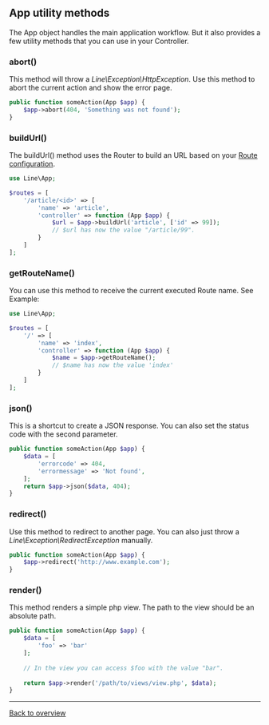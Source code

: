 ## App utility methods

The App object handles the main application workflow. But it also provides a few utility methods
that you can use in your Controller.

### abort()

This method will throw a _Line\Exception\HttpException_. Use this method to abort the
current action and show the error page.

```php
public function someAction(App $app) {
    $app->abort(404, 'Something was not found');
}
```

### buildUrl()

The buildUrl() method uses the Router to build an URL based on your [Route configuration](configure-routes.md).

```php
use Line\App;

$routes = [
    '/article/<id>' => [
        'name' => 'article',
        'controller' => function (App $app) {
            $url = $app->buildUrl('article', ['id' => 99]);
            // $url has now the value "/article/99".
        }
    ]
];
```

### getRouteName()

You can use this method to receive the current executed Route name. See Example:

```php
use Line\App;

$routes = [
    '/' => [
        'name' => 'index',
        'controller' => function (App $app) {
            $name = $app->getRouteName();
            // $name has now the value 'index'
        }
    ]
];
```

### json()

This is a shortcut to create a JSON response. You can also set the status code with the second parameter.

```php
public function someAction(App $app) {
    $data = [
        'errorcode' => 404,
        'errormessage' => 'Not found',
    ];
    return $app->json($data, 404);
}
```

### redirect()

Use this method to redirect to another page. You can also just throw a
_Line\Exception\RedirectException_ manually. 

```php
public function someAction(App $app) {
    $app->redirect('http://www.example.com');
}
```

### render()

This method renders a simple php view. The path to the view should be an absolute path.

```php
public function someAction(App $app) {
    $data = [
        'foo' => 'bar'
    ];
    
    // In the view you can access $foo with the value "bar".
    
    return $app->render('/path/to/views/view.php', $data);
}
```

--------------------

[Back to overview](index.md)